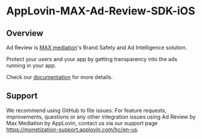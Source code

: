 # AppLovin-MAX-Ad-Review-SDK-iOS

## Overview
Ad Review is [MAX mediation](https://github.com/AppLovin/AppLovin-MAX-SDK-iOS)'s Brand Safety and Ad Intelligence solution.

Protect your users and your app by getting transparency into the ads running in your app.

Check our [documentation](https://dash.applovin.com/documentation/mediation/ad-review/overview) for more details.

## Support
We recommend using GitHub to file issues. For feature requests, improvements, questions or any other integration issues using Ad Review by Max Mediation by AppLovin, contact us via our support page https://monetization-support.applovin.com/hc/en-us.
